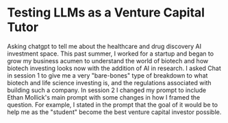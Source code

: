 
# Testing LLMs as a Venture Capital Tutor
Asking chatgpt to tell me about the healthcare and drug discovery AI investment space. This past summer, I worked for a startup and began to grow my business acumen to understand the world of biotech and how biotech investing looks now with the addition of AI in research. I asked Chat in session 1 to give me a very "bare-bones" type of breakdown to what biotech and life science investing is, and the regulations associated with building such a company. In session 2 I changed my prompt to include Ethan Mollick's main prompt with some changes in how I framed the question. For example, I stated in the prompt that the goal of it would be to help me as the "student" become the best venture capital investor possible.


